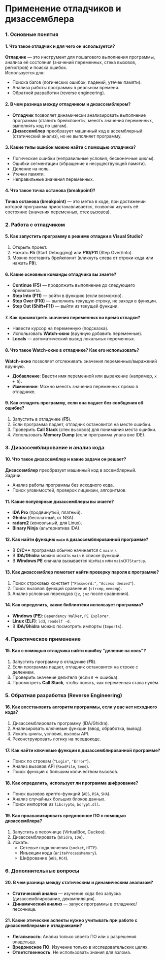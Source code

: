 # Применение отладчиков и дизассемблера

### **1. Основные понятия**  

#### **1. Что такое отладчик и для чего он используется?**  
**Отладчик** — это инструмент для пошагового выполнения программы, анализа её состояния (значений переменных, стека вызовов, регистров) и поиска ошибок.  
Используется для:  
- Поиска багов (логических ошибок, падений, утечек памяти).  
- Анализа работы программы в реальном времени.  
- Обратной разработки (reverse engineering).  

#### **2. В чем разница между отладчиком и дизассемблером?**  
- **Отладчик** позволяет динамически анализировать выполнение программы (ставить брейкпоинты, менять значения переменных, выполнять код по шагам).  
- **Дизассемблер** преобразует машинный код в ассемблерный (статический анализ), но не выполняет программу.  

#### **3. Какие типы ошибок можно найти с помощью отладчика?**  
- Логические ошибки (неправильные условия, бесконечные циклы).  
- Ошибки сегментации (обращение к несуществующей памяти).  
- Деление на ноль.  
- Утечки памяти.  
- Неправильные значения переменных.  

#### **4. Что такое точка останова (breakpoint)?**  
**Точка останова (breakpoint)** — это метка в коде, при достижении которой программа приостанавливается, позволяя изучить её состояние (значения переменных, стек вызовов).  


### **2. Работа с отладчиком**  

#### **5. Как запустить программу в режиме отладки в Visual Studio?**  
1. Открыть проект.  
2. Нажать **F5** (Start Debugging) или **F10/F11** (Step Over/Into).  
3. Можно поставить брейкпоинт (кликнуть слева от строки кода или нажать **F9**).  

#### **6. Какие основные команды отладчика вы знаете?**  
- **Continue (F5)** — продолжить выполнение до следующего брейкпоинта.  
- **Step Into (F11)** — войти в функцию (если возможно).  
- **Step Over (F10)** — выполнить текущую строку, не заходя в функции.  
- **Step Out (Shift+F11)** — выйти из текущей функции.  

#### **7. Как просмотреть значения переменных во время отладки?**  
- Навести курсор на переменную (подсказка).  
- Использовать **Watch-окно** (вручную добавить переменные).  
- **Locals** — автоматический вывод локальных переменных.  

#### **8. Что такое Watch-окно в отладчике? Как его использовать?**  
**Watch-окно** позволяет отслеживать значения переменных/выражений вручную.  
- **Добавление**: Ввести имя переменной или выражение (например, `x + 5`).  
- **Изменение**: Можно менять значения переменных прямо в отладчике.  

#### **9. Как отладить программу, если она падает без сообщения об ошибке?**  
1. Запустить в отладчике (**F5**).  
2. Если программа падает, отладчик остановится на месте ошибки.  
3. Проверить **Call Stack** (стек вызовов) для понимания места ошибки.  
4. Использовать **Memory Dump** (если программа упала вне IDE).  


### **3. Дизассемблирование и анализ кода**  

#### **10. Что такое дизассемблер и какие задачи он решает?**  
**Дизассемблер** преобразует машинный код в ассемблерный.  
Задачи:  
- Анализ работы программы без исходного кода.  
- Поиск уязвимостей, проверок лицензии, алгоритмов.  

#### **11. Какие популярные дизассемблеры вы знаете?**  
- **IDA Pro** (продвинутый, платный).  
- **Ghidra** (бесплатный, от NSA).  
- **radare2** (консольный, для Linux).  
- **Binary Ninja** (альтернатива IDA).  

#### **12. Как найти функцию `main` в дизассемблированной программе?**  
- В **C/C++** программа обычно начинается с `main()`.  
- В **IDA/Ghidra** можно искать `main` в списке функций.  
- В **Windows PE** сначала вызывается `WinMain` или `mainCRTStartup`.  

#### **13. Как дизассемблер помогает найти проверку пароля в программе?**  
1. Поиск строковых констант (`"Password:"`, `"Access denied"`).  
2. Поиск вызовов функций сравнения (`strcmp`, `memcmp`).  
3. Анализ условных переходов (`jz`, `jnz` после сравнения).  

#### **14. Как определить, какие библиотеки использует программа?**  
- **Windows (PE)**: `Dependency Walker`, `PE Explorer`.  
- **Linux (ELF)**: `ldd`, `readelf -d`.  
- В **IDA/Ghidra** можно посмотреть импорты (`Imports`).  


### **4. Практическое применение**  

#### **15. Как с помощью отладчика найти ошибку "деление на ноль"?**  
1. Запустить программу в отладчике (**F5**).  
2. Если программа падает, отладчик остановится на строке с делением.  
3. Проверить значение делителя (если `0` → ошибка).  
4. Просмотреть **Call Stack**, чтобы понять, как переменная стала нулём.  


### **5. Обратная разработка (Reverse Engineering)**  

#### **16. Как восстановить алгоритм программы, если у вас нет исходного кода?**  
1. Дизассемблировать программу (IDA/Ghidra).  
2. Анализировать ключевые функции (ввод, обработка, вывод).  
3. Искать циклы, условия, вызовы API.  
4. Реконструировать логику на псевдокоде.  

#### **17. Как найти ключевые функции в дизассемблированной программе?**  
- Поиск по строкам (`"Login"`, `"Error"`).  
- Анализ вызовов API (`ReadFile`, `Send`).  
- Поиск функций с большим количеством вызовов.  

#### **18. Как определить, использует ли программа шифрование?**  
- Поиск вызовов крипто-функций (`AES`, `RSA`, `SHA`).  
- Анализ случайных больших блоков данных.  
- Поиск импортов из `libcrypto`, `bcrypt.dll`.  

#### **19. Как проанализировать вредоносное ПО с помощью дизассемблера?**  
1. Запустить в песочнице (VirtualBox, Cuckoo).  
2. Дизассемблировать (`Ghidra`, `IDA`).  
3. Искать:  
   - Сетевые подключения (`socket`, `HTTP`).  
   - Инъекции кода (`WriteProcessMemory`).  
   - Шифрование (`AES`, `RC4`).  

### **6. Дополнительные вопросы**  

#### **20. В чем разница между статическим и динамическим анализом?**  
- **Статический анализ** — изучение кода без запуска (дизассемблирование, декомпиляция).  
- **Динамический анализ** — запуск программы в отладчике/песочнице.  

#### **21. Какие этические аспекты нужно учитывать при работе с дизассемблерами и отладчиками?**  
- **Легальность**: Анализ только своего ПО или с разрешения владельца.  
- **Вредоносное ПО**: Изучение только в исследовательских целях.  
- **Ответственность**: Не использовать знания для взлома.  
